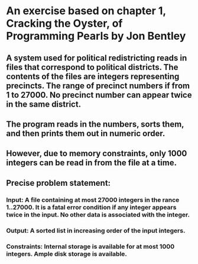 # An exercise based on chapter 1, Cracking the Oyster, of Programming Pearls by Jon Bentley

## A system used for political redistricting reads in files that correspond to political districts. The contents of the files are integers representing precincts. The range of precinct numbers if from 1 to 27000. No precinct number can appear twice in the same district.

## The program reads in the numbers, sorts them, and then prints them out in numeric order.

## However, due to memory constraints, only 1000 integers can be read in from the file at a time.

## Precise problem statement:

### Input: A file containing at most 27000 integers in the rance 1..27000. It is a fatal error condition if any integer appears twice in the input. No other data is associated with the integer.

### Output: A sorted list in increasing order of the input integers.

### Constraints: Internal storage is available for at most 1000 integers. Ample disk storage is available.
